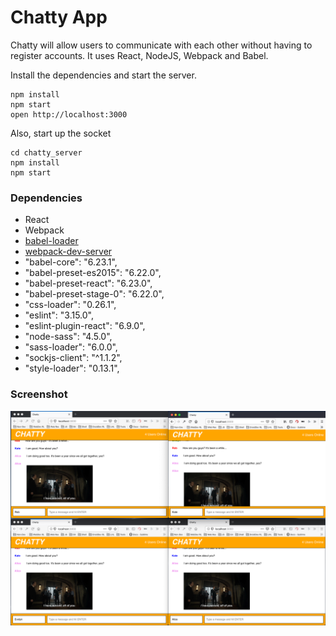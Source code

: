 # Chatty App

Chatty will allow users to communicate with each other without having to register accounts. It uses React, NodeJS, Webpack and Babel.

Install the dependencies and start the server.

```
npm install
npm start
open http://localhost:3000
```
Also, start up the socket
```
cd chatty_server
npm install
npm start
```

### Dependencies

* React
* Webpack
* [babel-loader](https://github.com/babel/babel-loader)
* [webpack-dev-server](https://github.com/webpack/webpack-dev-server)
* "babel-core": "6.23.1",
* "babel-preset-es2015": "6.22.0",
* "babel-preset-react": "6.23.0",
* "babel-preset-stage-0": "6.22.0",
* "css-loader": "0.26.1",
* "eslint": "3.15.0",
* "eslint-plugin-react": "6.9.0",
* "node-sass": "4.5.0",
* "sass-loader": "6.0.0",
* "sockjs-client": "^1.1.2",
* "style-loader": "0.13.1",

### Screenshot
<img src="https://github.com/SrChip15/chatty-app/blob/master/docs/chatty_screenshot.png" >
